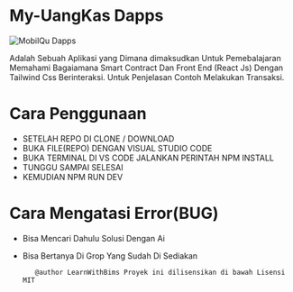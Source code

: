 # My-UangKas Dapps
![MobilQu Dapps](https://crimson-high-eagle-384.mypinata.cloud/ipfs/bafkreibddcwx6oj7mn6ibot4okggumff6gkw4keezytuss4axc2gbtjbpy)

Adalah Sebuah Aplikasi yang Dimana dimaksudkan Untuk Pemebalajaran Memahami Bagaiamana Smart Contract Dan Front End
(React Js) Dengan Tailwind Css Berinteraksi. Untuk Penjelasan Contoh Melakukan Transaksi.

# Cara Penggunaan
- SETELAH REPO DI CLONE / DOWNLOAD
- BUKA FILE(REPO) DENGAN VISUAL STUDIO CODE 
- BUKA TERMINAL DI VS CODE JALANKAN PERINTAH NPM INSTALL
- TUNGGU SAMPAI SELESAI
- KEMUDIAN NPM RUN DEV
  

# Cara Mengatasi Error(BUG)
- Bisa Mencari Dahulu Solusi Dengan Ai
- Bisa Bertanya Di Grop Yang Sudah Di Sediakan


         @author LearnWithBims Proyek ini dilisensikan di bawah Lisensi MIT 

